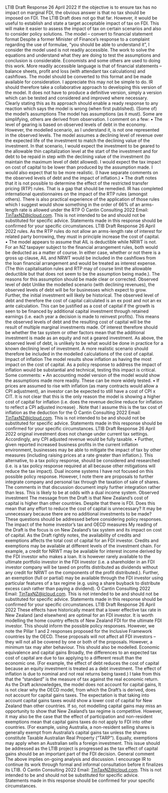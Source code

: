 LTIB Draft Response 26 April 2022 If the objective is to ensure tax has no impact on marginal FDI, the obvious answer is that no tax should be imposed on FDI. The LTIB Draft does not go that far. However, it would be useful to establish and state a target acceptable impact of tax on FDI. This will make it easier to assess the impact of tax on certain scenarios and also to consider policy solutions. The model – convert to financial statement format Despite a former Minister of Finance’s response to a complaint regarding the use of formulae, “you should be able to understand it”, I consider the model used is not readily accessible. The work to solve the equations and understand what they are doing to test the assumptions and conclusion is considerable. Economists and some others are used to doing this work. More readily accessible language is that of financial statements – balance sheets, profit and loss (with attendant tax calculations) and cashflows. The model should be converted to this format and be made available for consideration. I appreciate this may not be simple to do. IR should therefore take a collaborative approach to developing this version of the model. It does not have to produce a definitive version, simply a version which can be tested and considered and improved where necessary. Clearly stating this as its approach should enable a ready response to any reaction which says the model is wrong (when first published). (Some of) the model’s assumptions The model has assumptions (as it must). Some are simplifying, others are derived from observation. I comment on a few: • The level of gearing is based on observed levels of debt in the economy. However, the modelled scenario, as I understand it, is not one represented in the observed levels. The model assumes a declining level of revenue over the expected life of the investment to match the declining value of the investment. In that scenario, I would expect the investment to be geared to the allowable thin capitalization level at the start of the investment and for debt to be repaid in step with the declining value of the investment (to maintain the maximum level of debt allowed). I would expect the tax impact on cost of capital to be lower than produced by the assumption made. I would also expect that to be more realistic. (I have separate comments on the observed levels of debt and the impact of inflation.) • The draft notes that it is not possible to determine the effect of the restricted transfer pricing (RTP) rules. That is a gap that should be remedied. IR has completed international questionnaires on the impact of the RTP rules (amongst others). There is also practical experience of the application of those rules which I suggest would show something in the order of 66% of an arms-length rate is allowed under the RTP Ó Cantin Consulting 2022 Email: TinTaxNZ@icloud.com. This is not intended to be and should not be substituted for specific advice. Statements made in this response should be confirmed for your specific circumstances. LTIB Draft Response 26 April 2022 rules. As the RTP rules do not allow an arms-length rate of interest for related party borrowing, they must in principle increase the cost of capital. • The model appears to assume that AIL is deductible while NRWT is not. For an NZ taxpayer subject to the financial arrangement rules, both would be deducted as a matter of course. In either case, whether or not there is a gross up clause, AIL and NRWT would be included in the cashflows from the loan financial arrangement and would be treated as interest expense. (The thin capitalisation rules and RTP may of course limit the allowable deductible but that does not seem to be the assumption being made.). The reasons for this assumption should be made clear or corrected. Observed level of debt Unlike the modelled scenario (with declining revenues), the observed levels of debt will be for businesses which expect to grow. Further, the initial investment will likely be historical. The observed level of debt and therefore the cost of capital calculated is an ex post and not an ex ante calculation. This can be justified as a cost of capital if the growth is seen to be financed by additional capital investment through retained earnings (i.e. each year a decision is made to reinvest profits). This means the observed levels of debt and the resulting cost of capital will be the result of multiple marginal investments made. Of interest therefore should be whether the tax system or other factors mean that the additional investment is made as an equity and not a geared investment. As above, the observed level of debt, is unlikely to be what would be done in practice for a known declining level of investment. A more realistic scenario should therefore be included in the modelled calculations of the cost of capital. Impact of inflation The model results show inflation as having the most impact on the cost of capital. As a policy response to address the impact of inflation would be substantial and technical, testing this impact is critical. Some comments: • An accounting model version of the model would show the assumptions made more readily. These can be more widely tested. • If prices are assumed to rise with inflation (as many contracts would allow a CPI adjustment), an investor can be expected to still have a cost of CPI x CIT. It is not clear that this is the only reason the model is showing a higher cost of capital for inflation (i.e. does the revenue decline reduce for inflation to reflect a CPI adjusted increase) . Note that I assume this is the tax cost of inflation as the deduction for the Ó Cantin Consulting 2022 Email: TinTaxNZ@icloud.com. This is not intended to be and should not be substituted for specific advice. Statements made in this response should be confirmed for your specific circumstances. LTIB Draft Response 26 April 2022 original investment does not change under current tax settings. Accordingly, any CPI adjusted revenue would be fully taxable. • Further, given reported increased business profits in the current inflation environment, businesses may be able to mitigate the impact of tax by other measures (including raising prices at a rate greater than inflation.). This alternative, to a tax policy response, should be considered and researched (i.e. is a tax policy response required at all because other mitigations will reduce the tax impact). Dual income systems I have not focused on this possible policy response. However, I note there are proposals to further integrate company and personal tax through the taxation of sale of shares. The comments in that discussion document imply further integration rather than less. This is likely to be at odds with a dual income system. Observed investment The message from the Draft is that New Zealand’s cost of capital is higher than other countries. Despite that there is FDI. Does this mean that any effort to reduce the cost of capital is unnecessary? It may be unnecessary because there are no additional investments to be made? These questions should be addressed before considering policy responses. The impact of the home investor’s tax and OECD measures My reading of the Draft is the focus is on New Zealand’s tax system and its impact on cost of capital. As the Draft rightly notes, the availability of credits and exemptions affects the total cost of capital for an FDI investor. Credits and exemptions may be available at different levels of the investment chain. For example, a credit for NRWT may be available for interest income derived by the FDI investor who makes a loan. It is however rarely available to the ultimate portfolio investor in the FDI investor (i.e. a shareholder in an FDI investor company will be taxed on profits distributed as dividends without any credit for NRWT on the components of the profit distributed.). Further, an exemption (full or partial) may be available through the FDI investor using particular features of a tax regime (e.g. using a share buyback to distribute excess cash rather than paying a dividend). Ó Cantin Consulting 2022 Email: TinTaxNZ@icloud.com. This is not intended to be and should not be substituted for specific advice. Statements made in this response should be confirmed for your specific circumstances. LTIB Draft Response 26 April 2022 These effects have historically meant that a lower effective tax rate in New Zealand (and elsewhere) are optimal for an FDI investor. It is worth modelling the home country effects of New Zealand FDI for the ultimate FDI investor. This should inform the possible policy responses. However, we note the Pillar 1 and 2 responses proposed for the Inclusive Framework countries by the OECD. These proposals will not affect all FDI investors – they will not all be covered by one or both of the proposals. However, a minimum tax may alter behaviour. This should also be modelled. Economic equivalence and capital gains Broadly, the differences to an expected tax cost of capital are due to tax applying to a different result than the economic one. (For example, the effect of debt reduces the cost of capital because an equity investment is treated as a debt investment. The effect of inflation is due to nominal and not real returns being taxed.) I take from this that the “standard” is the measure of tax against the real economic return. As the Draft acknowledges, the model does not account for capital gains, It is not clear why the OECD model, from which the Draft’s is derived, does not account for capital gains taxes. The expectation is that taking into account capital gains taxes would show a lower cost of capital for New Zealand than other countries. If so, not modelling capital gains may miss an opportunity to show that New Zealand’s tax regime is competitive. However, it may also be the case that the effect of participation and non-resident exemptions mean that capital gains taxes do not apply to FDI into other countries. (For example, using Australia, a non-resident selling shares is generally exempt from Australia’s capital gains tax unless the shares constitute Taxable Australian Real Property (“TARP”). Equally, exemptions may apply when an Australian sells a foreign investment. This issue should be addressed as the LTIB project is progressed as the tax effect of capital gains should be an important part of the FDI decision. General comment The above implies on-going analysis and discussion. I encourage IR to continue its work through formal and informal consultation before it finalizes its LTIB. Ó Cantin Consulting 2022 Email: TinTaxNZ@icloud.com. This is not intended to be and should not be substituted for specific advice. Statements made in this response should be confirmed for your specific circumstances.